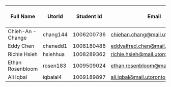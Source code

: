 | Full Name | UtorId | Student Id | Email | Best way to Connect | Slack User Name |
|-----------|--------|------------|-------|---------------------|-----------------|
| Chieh-An -Change |    chang144    |      1006200736      |    chiehan.chang@mail.utoronto.ca   |    discord    | Chieh-An Chang|
| Eddy Chen | chenedd1 | 1008180488 | eddyalfred.chen@mail.utoronto.ca | discord | Eddy Chen |
| Richie Hsieh | hsiehhua | 1008289362 | richie.hsieh@mail.utoronto.ca | discord | Richie Hsieh |
| Ethan Rosenbloom | rosen183 | 1009509024 | ethan.rosenbloom@mail.utoronto.ca | discord | Ethan Rosenbloom |
| Ali Iqbal | iqbalal4 | 1009189897 | ali.iqbal@mail.utoronto.ca | discord | Ali Iqbal |
